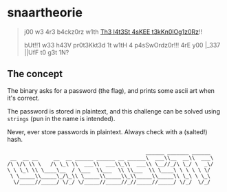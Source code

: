 # snaartheorie

> j00 w3 4r3 b4ckz0rz w1th [Th3 l4t3St 4sKEE t3kKn0lOg1z0Rz](askee.elf)!!
>
> bUt!!1 w33 h43V pr0t3Kkt3d 1t w1tH 4 p4sSwOrdz0r!!! 4rE y00 |_337 |\|UfF
> t0 g3t 1N?

## The concept

The binary asks for a password (the flag), and prints some ascii art when
it's correct.

The password is stored in plaintext, and this challenge can be solved using
`strings` (pun in the name is intended).

Never, ever store passwords in plaintext. Always check with a (salted!) hash.

```
                                             ______ _______ ______
 __  __ __     __  __ ______ ______ __ ______\  ___\\__  __\\  ___\
/\ \/\ \\ \   /\ \_\ \\  ___\\  ___\\_\\  ___\\ \__//_/\ \_/ \  _\/
\ \ \_\ \\ \____\__  / \___  \\___  \\ \\___  \\ \____\ \ \ \ \ \/
 \ \_____\\_____\_/\_\\ \_____\\_____\\_\\_____\\_____\\ \_\ \ \_\
  \/_____//_____/ \/_/ \/_____//_____//_//_____//_____/ \/_/  \/_/
```

